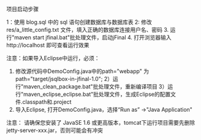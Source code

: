 项目启动步骤

1：使用 blog.sql 中的 sql 语句创建数据库与数据库表
2: 修改 res/a_little_config.txt 文件，填入正确的数据库连接用户名、密码
3. 运行"maven start jfinal.bat"批处理文件，启动jFinal
4. 打开浏览器输入http://localhost 即可查看运行效果
 
注意：如果导入Eclipse中运行，必须：
1) 修改源代码中DemoConfig.java中的path="webapp" 为path="target/jsqlbox-in-jfinal-1.0"; 
2）运行"maven_clean_package.bat"批处理文件，重新编译项目
3）运行"maven_eclipse_eclipse.bat"批处理文件，生成Eclipse的配置文件.classpath和.project
4) 导入Eclipse, 打开DemoConfig.java，选择“Run as” ->"Java Application"
 
 
注意： 请确保您安装了 JavaSE 1.6 或更高版本，tomcat下运行项目需要先删除 jetty-server-xxx.jar，否则可能会有冲突

